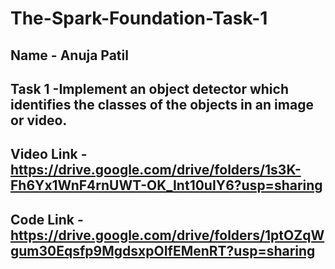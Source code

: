 # The-Spark-Foundation-Task-1
## Name - Anuja Patil
## Task 1 -Implement an object detector which identifies the classes of the objects in an image or video.
## Video Link - https://drive.google.com/drive/folders/1s3K-Fh6Yx1WnF4rnUWT-OK_Int10uIY6?usp=sharing
## Code Link - https://drive.google.com/drive/folders/1ptOZqWgum30Eqsfp9MgdsxpOIfEMenRT?usp=sharing
